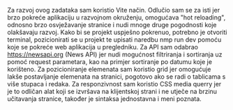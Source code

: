 Za razvoj ovog zadataka sam koristio Vite način. Odlučio sam se za isti jer brzo pokreće aplikaciju u razvojnom okruženju, omogućava "hot reloading", odnosno brzo osvježavanje stranice i nudi mnoge druge pogodnosti koje olakšavaju razvoj. 
Kako bi se projekt uspješno pokrenuo, potrebno je otvoriti terminal, pozicionirati se u projekt te upisati naredbu nmp run dev pomoću koje se pokreće web aplikacija u pregledniku.
Za API sam odabrao https://newsapi.org (News API) jer nudi mogućnost filtriranja i sortiranja uz pomoć request parametara, kao na primjer sortiranje po datumu koje je korišteno.
Za pozicioniranje elemenata sam koristio grid jer omogućuje lakše postavljanje elemenata na stranici, pogotovo ako se radi o tablicama s više stupaca i redaka.
Za responzivnost sam koristio CSS media querry jer je to odličan alat koji se izvršava na klijentskoj strani i ne utječe na brzinu učitavanja stranice, također je sintaksa jednostavna i meni poznata.
